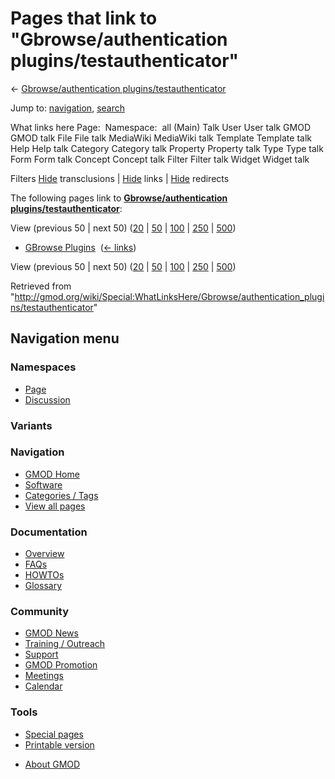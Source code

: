 <div id="mw-page-base" class="noprint">

</div>

<div id="mw-head-base" class="noprint">

</div>

<div id="content" class="mw-body" role="main">

<span id="top"></span>

<div id="mw-js-message" style="display:none;">

</div>



# <span dir="auto">Pages that link to "Gbrowse/authentication plugins/testauthenticator"</span>

<div id="bodyContent">

<div id="contentSub">

← [Gbrowse/authentication
plugins/testauthenticator](/wiki/Gbrowse/authentication_plugins/testauthenticator "Gbrowse/authentication plugins/testauthenticator")

</div>

<div id="jump-to-nav" class="mw-jump">

Jump to: [navigation](#mw-navigation), [search](#p-search)

</div>

<div id="mw-content-text">

What links here Page:  Namespace:  all (Main) Talk User User talk GMOD
GMOD talk File File talk MediaWiki MediaWiki talk Template Template talk
Help Help talk Category Category talk Property Property talk Type Type
talk Form Form talk Concept Concept talk Filter Filter talk Widget
Widget talk

Filters
[Hide](/mediawiki/index.php?title=Special:WhatLinksHere/Gbrowse/authentication_plugins/testauthenticator&hidetrans=1 "Special:WhatLinksHere/Gbrowse/authentication plugins/testauthenticator")
transclusions \|
[Hide](/mediawiki/index.php?title=Special:WhatLinksHere/Gbrowse/authentication_plugins/testauthenticator&hidelinks=1 "Special:WhatLinksHere/Gbrowse/authentication plugins/testauthenticator")
links \|
[Hide](/mediawiki/index.php?title=Special:WhatLinksHere/Gbrowse/authentication_plugins/testauthenticator&hideredirs=1 "Special:WhatLinksHere/Gbrowse/authentication plugins/testauthenticator")
redirects

The following pages link to **[Gbrowse/authentication
plugins/testauthenticator](/wiki/Gbrowse/authentication_plugins/testauthenticator "Gbrowse/authentication plugins/testauthenticator")**:

View (previous 50 \| next 50)
([20](/mediawiki/index.php?title=Special:WhatLinksHere/Gbrowse/authentication_plugins/testauthenticator&limit=20 "Special:WhatLinksHere/Gbrowse/authentication plugins/testauthenticator")
\|
[50](/mediawiki/index.php?title=Special:WhatLinksHere/Gbrowse/authentication_plugins/testauthenticator&limit=50 "Special:WhatLinksHere/Gbrowse/authentication plugins/testauthenticator")
\|
[100](/mediawiki/index.php?title=Special:WhatLinksHere/Gbrowse/authentication_plugins/testauthenticator&limit=100 "Special:WhatLinksHere/Gbrowse/authentication plugins/testauthenticator")
\|
[250](/mediawiki/index.php?title=Special:WhatLinksHere/Gbrowse/authentication_plugins/testauthenticator&limit=250 "Special:WhatLinksHere/Gbrowse/authentication plugins/testauthenticator")
\|
[500](/mediawiki/index.php?title=Special:WhatLinksHere/Gbrowse/authentication_plugins/testauthenticator&limit=500 "Special:WhatLinksHere/Gbrowse/authentication plugins/testauthenticator"))

- [GBrowse Plugins](/wiki/GBrowse_Plugins "GBrowse Plugins") ‎
  <span class="mw-whatlinkshere-tools">([←
  links](/mediawiki/index.php?title=Special:WhatLinksHere&target=GBrowse+Plugins "Special:WhatLinksHere"))</span>

View (previous 50 \| next 50)
([20](/mediawiki/index.php?title=Special:WhatLinksHere/Gbrowse/authentication_plugins/testauthenticator&limit=20 "Special:WhatLinksHere/Gbrowse/authentication plugins/testauthenticator")
\|
[50](/mediawiki/index.php?title=Special:WhatLinksHere/Gbrowse/authentication_plugins/testauthenticator&limit=50 "Special:WhatLinksHere/Gbrowse/authentication plugins/testauthenticator")
\|
[100](/mediawiki/index.php?title=Special:WhatLinksHere/Gbrowse/authentication_plugins/testauthenticator&limit=100 "Special:WhatLinksHere/Gbrowse/authentication plugins/testauthenticator")
\|
[250](/mediawiki/index.php?title=Special:WhatLinksHere/Gbrowse/authentication_plugins/testauthenticator&limit=250 "Special:WhatLinksHere/Gbrowse/authentication plugins/testauthenticator")
\|
[500](/mediawiki/index.php?title=Special:WhatLinksHere/Gbrowse/authentication_plugins/testauthenticator&limit=500 "Special:WhatLinksHere/Gbrowse/authentication plugins/testauthenticator"))

</div>

<div class="printfooter">

Retrieved from
"<http://gmod.org/wiki/Special:WhatLinksHere/Gbrowse/authentication_plugins/testauthenticator>"

</div>

<div id="catlinks" class="catlinks catlinks-allhidden">

</div>

<div class="visualClear">

</div>

</div>

</div>

<div id="mw-navigation">

## Navigation menu

<div id="mw-head">



<div id="left-navigation">

<div id="p-namespaces" class="vectorTabs" role="navigation"
aria-labelledby="p-namespaces-label">

### Namespaces

- <span id="ca-nstab-main"><a href="/wiki/Gbrowse/authentication_plugins/testauthenticator"
  accesskey="c" title="View the content page [c]">Page</a></span>
- <span id="ca-talk"><a
  href="/mediawiki/index.php?title=Talk:Gbrowse/authentication_plugins/testauthenticator&amp;action=edit&amp;redlink=1"
  accesskey="t"
  title="Discussion about the content page [t]">Discussion</a></span>

</div>

<div id="p-variants" class="vectorMenu emptyPortlet" role="navigation"
aria-labelledby="p-variants-label">

### 

### Variants[](#)

<div class="menu">

</div>

</div>

</div>





</div>

</div>

</div>

<div id="mw-panel">

<div id="p-logo" role="banner">

<a href="/wiki/Main_Page"
style="background-image: url(http://gmod.org/images/GMOD-cogs.png);"
title="Visit the main page"></a>

</div>

<div id="p-Navigation" class="portal" role="navigation"
aria-labelledby="p-Navigation-label">

### Navigation

<div class="body">

- <span id="n-GMOD-Home">[GMOD Home](/wiki/Main_Page)</span>
- <span id="n-Software">[Software](/wiki/GMOD_Components)</span>
- <span id="n-Categories-.2F-Tags">[Categories /
  Tags](/wiki/Categories)</span>
- <span id="n-View-all-pages">[View all
  pages](/wiki/Special:AllPages)</span>

</div>

</div>

<div id="p-Documentation" class="portal" role="navigation"
aria-labelledby="p-Documentation-label">

### Documentation

<div class="body">

- <span id="n-Overview">[Overview](/wiki/Overview)</span>
- <span id="n-FAQs">[FAQs](/wiki/Category:FAQ)</span>
- <span id="n-HOWTOs">[HOWTOs](/wiki/Category:HOWTO)</span>
- <span id="n-Glossary">[Glossary](/wiki/Glossary)</span>

</div>

</div>

<div id="p-Community" class="portal" role="navigation"
aria-labelledby="p-Community-label">

### Community

<div class="body">

- <span id="n-GMOD-News">[GMOD News](/wiki/GMOD_News)</span>
- <span id="n-Training-.2F-Outreach">[Training /
  Outreach](/wiki/Training_and_Outreach)</span>
- <span id="n-Support">[Support](/wiki/Support)</span>
- <span id="n-GMOD-Promotion">[GMOD
  Promotion](/wiki/GMOD_Promotion)</span>
- <span id="n-Meetings">[Meetings](/wiki/Meetings)</span>
- <span id="n-Calendar">[Calendar](/wiki/Calendar)</span>

</div>

</div>

<div id="p-tb" class="portal" role="navigation"
aria-labelledby="p-tb-label">

### Tools

<div class="body">

- <span id="t-specialpages"><a href="/wiki/Special:SpecialPages" accesskey="q"
  title="A list of all special pages [q]">Special pages</a></span>
- <span id="t-print"><a
  href="/mediawiki/index.php?title=Special:WhatLinksHere/Gbrowse/authentication_plugins/testauthenticator&amp;printable=yes"
  rel="alternate" accesskey="p"
  title="Printable version of this page [p]">Printable version</a></span>

</div>

</div>

</div>

</div>

<div id="footer" role="contentinfo">

- <span id="footer-places-about">[About
  GMOD](/wiki/GMOD:About "GMOD:About")</span>

<!-- -->






</div>
